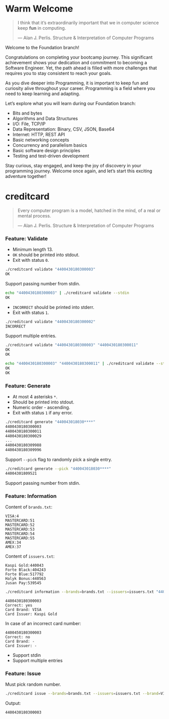# Warm Welcome

> I think that it’s extraordinarily important that we in computer science keep **fun** in computing.
>
> — Alan J. Perlis. Structure & Interpretation of Computer Programs

Welcome to the Foundation branch!

Congratulations on completing your bootcamp journey. This significant achievement shows your dedication and commitment to becoming a Software Engineer. Yet, the path ahead is filled with more challenges that requires you to stay consistent to reach your goals.

As you dive deeper into Programming, it is important to keep fun and curiosity alive throughout your career. Programming is a field where you need to keep learning and adapting.

Let’s explore what you will learn during our Foundation branch:
- Bits and bytes  
- Algorithms and Data Structures  
- I/O: File, TCP/IP
- Data Representation: Binary, CSV, JSON, Base64
- Internet: HTTP, REST API
- Basic networking concepts  
- Concurrency and parallelism basics
- Basic software design principles  
- Testing and test-driven development

Stay curious, stay engaged, and keep the joy of discovery in your programming journey. Welcome once again, and let’s start this exciting adventure together!

# creditcard

> Every computer program is a model, hatched in the mind, of a real or mental process.
>
> — Alan J. Perlis. Structure & Interpretation of Computer Programs


### Feature: Validate

- Minimum length 13.
- `OK` should be printed into stdout.
- Exit with status `0`.

```sh
./creditcard validate "4400430180300003"
OK
```

Support passing number from stdin.

```sh
echo "4400430180300003" | ./creditcard validate --stdin
OK
```

- `INCORRECT` should be printed into stderr.
- Exit with status `1`.

```sh
./creditcard validate "4400430180300002"
INCORRECT
```

Support multiple entries.

```sh
./creditcard validate "4400430180300003" "4400430180300011"
OK
OK
```

```sh
echo "4400430180300003" "4400430180300011" | ./creditcard validate --stdin
OK
OK
```

### Feature: Generate

- At most 4 asterisks `*`.
- Should be printed into stdout.
- Numeric order - ascending.
- Exit with status `1` if any error.

```sh
./creditcard generate "440043018030****"
4400430180300003
4400430180300011
4400430180300029
...
4400430180309988
4400430180309996
```

Support `--pick` flag to randomly pick a single entry.

```sh
./creditcard generate --pick "440043018030****"
44004301809521
```

Support passing number from stdin.

### Feature: Information

Content of `brands.txt`:

```
VISA:4
MASTERCARD:51
MASTERCARD:52
MASTERCARD:53
MASTERCARD:54
MASTERCARD:55
AMEX:34
AMEX:37
```

Content of `issuers.txt`:

```
Kaspi Gold:440043
Forte Black:404243
Forte Blue:517792
Halyk Bonus:440563
Jusan Pay:539545
```

```sh
./creditcard information --brands=brands.txt --issuers=issuers.txt "4400430180300003"
```

```
4400430180300003
Correct: yes
Card Brand: VISA
Card Issuer: Kaspi Gold
```

In case of an incorrect card number:

```
4400450180300003
Correct: no
Card Brand: -
Card Issuer: -
```

- Support stdin
- Support multiple entries

### Feature: Issue

Must pick random number.

```sh
./creditcard issue --brands=brands.txt --issuers=issuers.txt --brand=VISA --issuer="Kaspi Gold"
```

Output:
```
4400430180300003
```
